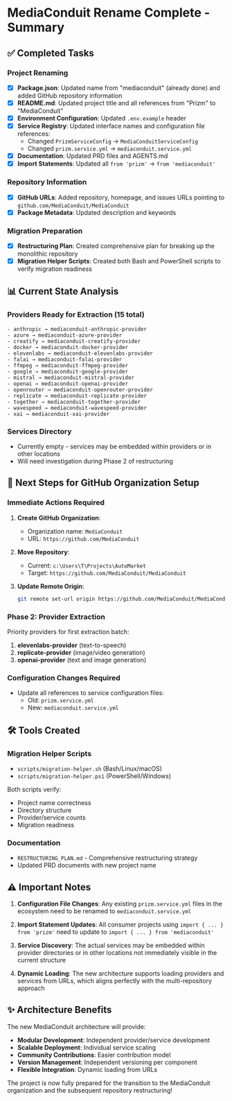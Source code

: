 # MediaConduit Rename Complete - Summary

## ✅ Completed Tasks

### Project Renaming
- [x] **Package.json**: Updated name from "mediaconduit" (already done) and added GitHub repository information
- [x] **README.md**: Updated project title and all references from "Prizm" to "MediaConduit"
- [x] **Environment Configuration**: Updated `.env.example` header
- [x] **Service Registry**: Updated interface names and configuration file references:
  - Changed `PrizmServiceConfig` → `MediaConduitServiceConfig`
  - Changed `prizm.service.yml` → `mediaconduit.service.yml`
- [x] **Documentation**: Updated PRD files and AGENTS.md
- [x] **Import Statements**: Updated all `from 'prizm'` → `from 'mediaconduit'`

### Repository Information
- [x] **GitHub URLs**: Added repository, homepage, and issues URLs pointing to `github.com/MediaConduit/MediaConduit`
- [x] **Package Metadata**: Updated description and keywords

### Migration Preparation
- [x] **Restructuring Plan**: Created comprehensive plan for breaking up the monolithic repository
- [x] **Migration Helper Scripts**: Created both Bash and PowerShell scripts to verify migration readiness

## 📊 Current State Analysis

### Providers Ready for Extraction (15 total)
```
- anthropic → mediaconduit-anthropic-provider
- azure → mediaconduit-azure-provider  
- creatify → mediaconduit-creatify-provider
- docker → mediaconduit-docker-provider
- elevenlabs → mediaconduit-elevenlabs-provider
- falai → mediaconduit-falai-provider
- ffmpeg → mediaconduit-ffmpeg-provider
- google → mediaconduit-google-provider
- mistral → mediaconduit-mistral-provider
- openai → mediaconduit-openai-provider
- openrouter → mediaconduit-openrouter-provider
- replicate → mediaconduit-replicate-provider
- together → mediaconduit-together-provider
- wavespeed → mediaconduit-wavespeed-provider
- xai → mediaconduit-xai-provider
```

### Services Directory
- Currently empty - services may be embedded within providers or in other locations
- Will need investigation during Phase 2 of restructuring

## 🚀 Next Steps for GitHub Organization Setup

### Immediate Actions Required
1. **Create GitHub Organization**: 
   - Organization name: `MediaConduit`
   - URL: `https://github.com/MediaConduit`

2. **Move Repository**:
   - Current: `c:\Users\T\Projects\AutoMarket`
   - Target: `https://github.com/MediaConduit/MediaConduit`

3. **Update Remote Origin**:
   ```bash
   git remote set-url origin https://github.com/MediaConduit/MediaConduit.git
   ```

### Phase 2: Provider Extraction
Priority providers for first extraction batch:
1. **elevenlabs-provider** (text-to-speech)
2. **replicate-provider** (image/video generation)  
3. **openai-provider** (text and image generation)

### Configuration Changes Required
- Update all references to service configuration files:
  - Old: `prizm.service.yml`
  - New: `mediaconduit.service.yml`

## 🛠️ Tools Created

### Migration Helper Scripts
- `scripts/migration-helper.sh` (Bash/Linux/macOS)
- `scripts/migration-helper.ps1` (PowerShell/Windows)

Both scripts verify:
- Project name correctness
- Directory structure
- Provider/service counts
- Migration readiness

### Documentation
- `RESTRUCTURING_PLAN.md` - Comprehensive restructuring strategy
- Updated PRD documents with new project name

## ⚠️ Important Notes

1. **Configuration File Changes**: Any existing `prizm.service.yml` files in the ecosystem need to be renamed to `mediaconduit.service.yml`

2. **Import Statement Updates**: All consumer projects using `import { ... } from 'prizm'` need to update to `import { ... } from 'mediaconduit'`

3. **Service Discovery**: The actual services may be embedded within provider directories or in other locations not immediately visible in the current structure

4. **Dynamic Loading**: The new architecture supports loading providers and services from URLs, which aligns perfectly with the multi-repository approach

## ✨ Architecture Benefits

The new MediaConduit architecture will provide:
- **Modular Development**: Independent provider/service development
- **Scalable Deployment**: Individual service scaling
- **Community Contributions**: Easier contribution model
- **Version Management**: Independent versioning per component
- **Flexible Integration**: Dynamic loading from URLs

The project is now fully prepared for the transition to the MediaConduit organization and the subsequent repository restructuring!
